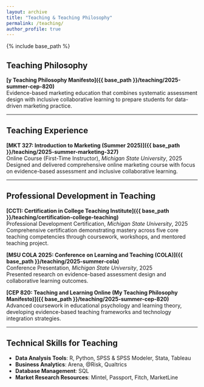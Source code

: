 ```yaml
---
layout: archive
title: "Teaching & Teaching Philosophy"
permalink: /teaching/
author_profile: true
---
```


{% include base_path %}

## Teaching Philosophy

**[y Teaching Philosophy Manifesto]({{ base_path }}/teaching/2025-summer-cep-820)**  
Evidence-based marketing education that combines systematic assessment design with inclusive collaborative learning to prepare students for data-driven marketing practice.

---

## Teaching Experience

**[MKT 327: Introduction to Marketing (Summer 2025)]({{ base_path }}/teaching/2025-summer-marketing-327)**  
Online Course (First-Time Instructor), *Michigan State University*, 2025  
Designed and delivered comprehensive online marketing course with focus on evidence-based assessment and inclusive collaborative learning.

---

## Professional Development in Teaching

**[CCTI: Certification in College Teaching Institute]({{ base_path }}/teaching/certification-college-teaching)**  
Professional Development Certification, *Michigan State University*, 2025  
Comprehensive certification demonstrating mastery across five core teaching competencies through coursework, workshops, and mentored teaching project.

**[MSU COLA 2025: Conference on Learning and Teaching (COLA)]({{ base_path }}/teaching/2025-summer-cola)**  
Conference Presentation, *Michigan State University*, 2025  
Presented research on evidence-based assessment design and collaborative learning outcomes.

**[CEP 820: Teaching and Learning Online (My Teaching Philosophy Manifesto)]({{ base_path }}/teaching/2025-summer-cep-820)**  
Advanced coursework in educational psychology and learning theory, developing evidence-based teaching frameworks and technology integration strategies.

---

## Technical Skills for Teaching

* **Data Analysis Tools**: R, Python, SPSS & SPSS Modeler, Stata, Tableau
* **Business Analytics**: Arena, @Risk, Qualtrics
* **Database Management**: SQL
* **Market Research Resources**: Mintel, Passport, Fitch, MarketLine